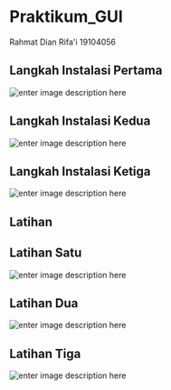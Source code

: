 # Praktikum_GUI

Rahmat Dian Rifa'i
19104056

## Langkah Instalasi Pertama

![enter image description here](https://i.ibb.co/MPRp8Tz/1.png)

## Langkah Instalasi Kedua

![enter image description here](https://i.ibb.co/QH10kq5/2.png)

## Langkah Instalasi Ketiga

![enter image description here](https://i.ibb.co/4m0jHNb/3.png)

## Latihan

## Latihan Satu

![enter image description here](https://i.ibb.co/mSbLjbD/4.png)

## Latihan Dua

![enter image description here](https://i.ibb.co/8rP9x8v/5.png)

## Latihan Tiga 

![enter image description here](https://i.ibb.co/7Gz7fZc/6.png)

